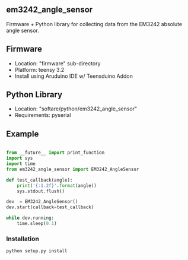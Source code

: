 ## em3242_angle_sensor 

Firmware + Python library for collecting data from the EM3242 absolute angle sensor.

## Firmware

* Location: "firmware" sub-directory
* Platform: teensy 3.2
* Install using Aruduino IDE w/ Teensduino Addon

## Python Library

* Location: "softare/python/em3242_angle_sensor"
* Requirements: pyserial


## Example

```python

from __future__ import print_function
import sys
import time
from em3242_angle_sensor import EM3242_AngleSensor

def test_callback(angle):
    print('{:1.2f}'.format(angle))
    sys.stdout.flush()

dev  = EM3242_AngleSensor()
dev.start(callback=test_callback)

while dev.running:
    time.sleep(0.1)

```

### Installation


```bash
python setup.py install
```

